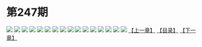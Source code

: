 # 第247期
![](https://mao.mhtupian.com/uploads/img/7563/242822/manhua_12_20160602_2016060212463045038.jpg)
![](https://mao.mhtupian.com/uploads/img/7563/242822/manhua_12_20160602_2016060212463740327.jpg)
![](https://mao.mhtupian.com/uploads/img/7563/242822/manhua_12_20160602_2016060212464238726.jpg)
![](https://mao.mhtupian.com/uploads/img/7563/242822/manhua_12_20160602_2016060212464731733.jpg)
![](https://mao.mhtupian.com/uploads/img/7563/242822/manhua_12_20160602_2016060212465587384.jpg)
![](https://mao.mhtupian.com/uploads/img/7563/242822/manhua_12_20160602_2016060212470431522.jpg)
![](https://mao.mhtupian.com/uploads/img/7563/242822/manhua_12_20160602_2016060212471097610.jpg)
![](https://mao.mhtupian.com/uploads/img/7563/242822/manhua_12_20160602_2016060212471515998.jpg)
![](https://mao.mhtupian.com/uploads/img/7563/242822/manhua_12_20160602_2016060212472071482.jpg)
![](https://mao.mhtupian.com/uploads/img/7563/242822/manhua_12_20160602_2016060212472736158.jpg)
![](https://mao.mhtupian.com/uploads/img/7563/242822/manhua_12_20160602_2016060212473470227.jpg)
![](https://mao.mhtupian.com/uploads/img/7563/242822/manhua_12_20160602_2016060212474094174.jpg)
![](https://mao.mhtupian.com/uploads/img/7563/242822/manhua_12_20160602_2016060212475435543.jpg)
![](https://mao.mhtupian.com/uploads/img/7563/242822/manhua_12_20160602_2016060212480313477.jpg)
![](https://mao.mhtupian.com/uploads/img/7563/242822/manhua_12_20160602_2016060212481131481.jpg)
![](https://mao.mhtupian.com/uploads/img/7563/242822/manhua_12_20160602_2016060212482164536.jpg)
[【上一章】](./36.md)
[【目录】](./READMD.md)
[【下一章】](./38.md)
